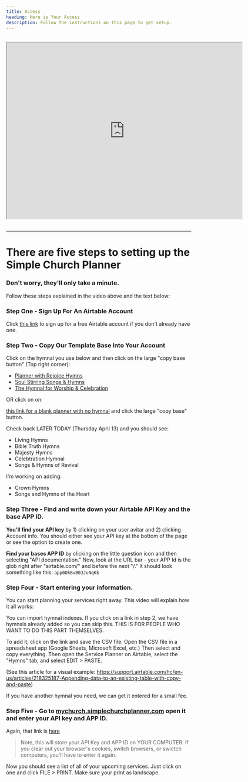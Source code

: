 ```yaml
---
title: Access
heading: Here is Your Access
description: Follow the instructions on this page to get setup.
---
```


<iframe src="https://drive.google.com/file/d/0B9JVuO8akoUEcjdwQUdjSUlOTkk/preview" width="640" height="480" style="display: block; margin-left: auto; margin-right: auto; margin-top: 30px;"></iframe>
<br>
<hr>

# There are five steps to setting up the Simple Church Planner
### Don't worry, they'll only take a minute.

Follow these steps explained in the video above and the text below:

### Step One - Sign Up For An Airtable Account

Click [this link](https://airtable.com/invite/r/MW9nJ7HK) to sign up for a free Airtable account if you don't already have one. 

### Step Two - Copy Our Template Base Into Your Account


Click on the hymnal you use below and then click on the large "copy base button" (Top right corner):

* [Planner with Rejoice Hymns](https://airtable.com/shrYt1Z9WHzAqZxQA)
* [Soul Stirring Songs & Hymns](https://airtable.com/shrrg2dloFWgUysES)
* [The Hymnal for Worship & Celebration](https://airtable.com/shrTUjgan0KKhB3v6)

OR click on on:

[this link for a blank planner with no hymnal](https://airtable.com/shreXBDXQHJCMOHuM) and click the large "copy base" button.  


Check back LATER TODAY (Thursday April 13) and you should see:

* Living Hymns
* Bible Truth Hymns
* Majesty Hymns
* Celebtration Hymnal
* Songs & Hymns of Revival

I'm working on adding:
* Crown Hymns
* Songs and Hymns of the Heart

### Step Three - Find and write down your Airtable API Key and the base APP ID.


**You'll find your API key** by 1) clicking on your user avitar and  2) clicking Account info.  You should either see your API key at the bottom of the page or see the option to create one.


**Find your bases APP ID** by clicking on the little question icon and then selecting "API documentation."  Now, look at the URL bar - your APP Id is the glob right after "airtable.com/" and before the next "/."  It should look something like this: `app0OkBvB0JJuNqKk`


### Step Four - Start entering your information.

You can start planning your services right away.  This video will explain how it all works:


You can import hymnal indexes.  If you click on a link in step 2, we have hymnals already added so you can skip this. THIS IS FOR PEOPLE WHO WANT TO DO THIS PART THEMSELVES.

To add it, click on the link and save the CSV file.  Open the CSV file in a spreadsheet app (Google Sheets, Microsoft Excel, etc.) Then select and copy everything.  Then open the Service Planner on Airtable, select the "Hymns" tab, and select EDIT > PASTE.

(See this article for a visual example: https://support.airtable.com/hc/en-us/articles/218325187-Appending-data-to-an-existing-table-with-copy-and-paste) 



If you have another hymnal you need, we can get it entered for a small fee.

### Step Five - Go to [mychurch.simplechurchplanner.com](http://mychurch.simplechurchplanner.com) open it and enter your API key and APP ID.

Again, that link is [here](http://mychurch.simplechurchplanner.com)

> Note, this will store your API Key and APP ID on YOUR COMPUTER.  If you clear out your browser's cookies, switch browsers, or swictch computers, you'll have to enter it again.

Now you should see a list of all of your upcoming services.  Just click on one and click FILE > PRINT.  Make sure your print as landscape.
